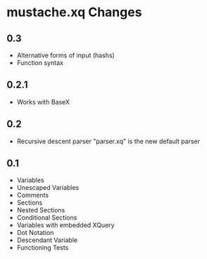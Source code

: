 # mustache.xq Changes

## 0.3

* Alternative forms of input (hashs)
* Function syntax

## 0.2.1

* Works with BaseX

## 0.2

* Recursive descent parser "parser.xq" is the new default parser

## 0.1

* Variables
* Unescaped Variables
* Comments
* Sections
* Nested Sections
* Conditional Sections
* Variables with embedded XQuery
* Dot Notation
* Descendant Variable
* Functioning Tests
